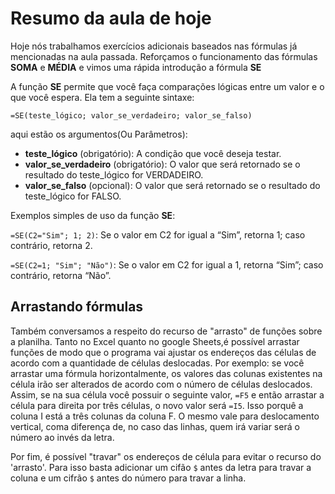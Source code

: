 # Resumo da aula de hoje 
Hoje nós trabalhamos exercícios adicionais baseados nas fórmulas já mencionadas na aula passada.
Reforçamos o funcionamento das fórmulas **SOMA** e **MÉDIA** e vimos uma rápida introdução a fórmula **SE**

A função **SE** permite que você faça comparações lógicas entre um valor e o que você espera. Ela tem a seguinte sintaxe:

```
=SE(teste_lógico; valor_se_verdadeiro; valor_se_falso)
```

aqui estão os argumentos(Ou Parâmetros):

- **teste_lógico** (obrigatório): A condição que você deseja testar.
- **valor_se_verdadeiro** (obrigatório): O valor que será retornado se o resultado do teste_lógico for VERDADEIRO.
- **valor_se_falso** (opcional): O valor que será retornado se o resultado do teste_lógico for FALSO.


Exemplos simples de uso da função **SE**:

`=SE(C2="Sim"; 1; 2)`: Se o valor em C2 for igual a “Sim”, retorna 1; caso contrário, retorna 2.

`=SE(C2=1; "Sim"; "Não")`: Se o valor em C2 for igual a 1, retorna “Sim”; caso contrário, retorna “Não”.


## Arrastando fórmulas
Também conversamos a respeito do recurso de "arrasto" de funções sobre a planilha.
Tanto no Excel quanto no google Sheets,é possível arrastar funções de modo que o programa vai ajustar os endereços das células de acordo com a quantidade de células deslocadas.
Por exemplo: se você arrastar uma fórmula horizontalmente, os valores das colunas existentes na célula irão ser alterados de acordo com o número de células deslocados. Assim, se na sua célula você possuir o seguinte valor, `=F5` e então arrastar a célula para direita por três células, o novo valor será `=I5`. Isso porquê a coluna I está a três colunas da coluna F.
O mesmo vale para deslocamento vertical, coma diferença de, no caso das linhas, quem irá variar será o número ao invés da letra.

Por fim, é possível "travar" os endereços de célula para evitar o recurso do 'arrasto'. Para isso basta adicionar um cifão `$` antes da letra para travar a coluna e um cifrão `$` antes do número para travar a linha. 